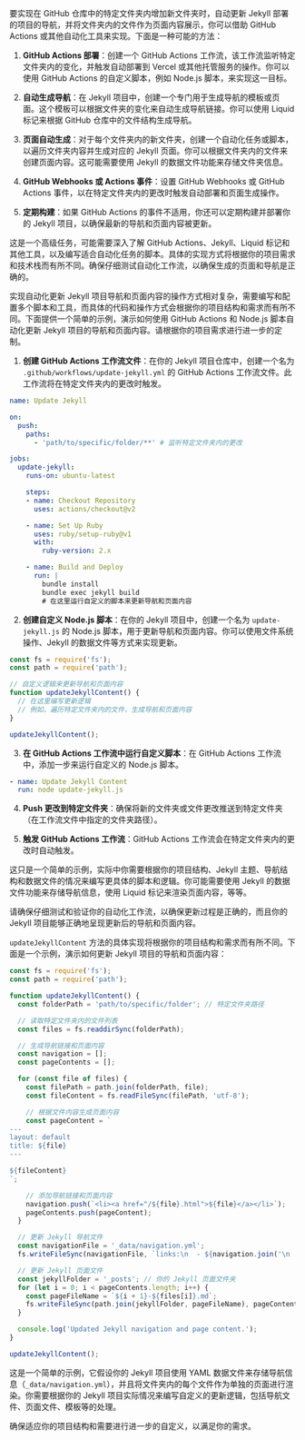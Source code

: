 要实现在 GitHub 仓库中的特定文件夹内增加新文件夹时，自动更新 Jekyll 部署的项目的导航，并将文件夹内的文件作为页面内容展示，你可以借助 GitHub Actions 或其他自动化工具来实现。下面是一种可能的方法：

1. **GitHub Actions 部署**：创建一个 GitHub Actions 工作流，该工作流监听特定文件夹内的变化，并触发自动部署到 Vercel 或其他托管服务的操作。你可以使用 GitHub Actions 的自定义脚本，例如 Node.js 脚本，来实现这一目标。

2. **自动生成导航**：在 Jekyll 项目中，创建一个专门用于生成导航的模板或页面。这个模板可以根据文件夹的变化来自动生成导航链接。你可以使用 Liquid 标记来根据 GitHub 仓库中的文件结构生成导航。

3. **页面自动生成**：对于每个文件夹内的新文件夹，创建一个自动化任务或脚本，以遍历文件夹内容并生成对应的 Jekyll 页面。你可以根据文件夹内的文件来创建页面内容。这可能需要使用 Jekyll 的数据文件功能来存储文件夹信息。

4. **GitHub Webhooks 或 Actions 事件**：设置 GitHub Webhooks 或 GitHub Actions 事件，以在特定文件夹内的更改时触发自动部署和页面生成操作。

5. **定期构建**：如果 GitHub Actions 的事件不适用，你还可以定期构建并部署你的 Jekyll 项目，以确保最新的导航和页面内容被更新。

这是一个高级任务，可能需要深入了解 GitHub Actions、Jekyll、Liquid 标记和其他工具，以及编写适合自动化任务的脚本。具体的实现方式将根据你的项目需求和技术栈而有所不同。确保仔细测试自动化工作流，以确保生成的页面和导航是正确的。



实现自动化更新 Jekyll 项目导航和页面内容的操作方式相对复杂，需要编写和配置多个脚本和工具，而具体的代码和操作方式会根据你的项目结构和需求而有所不同。下面提供一个简单的示例，演示如何使用 GitHub Actions 和 Node.js 脚本自动化更新 Jekyll 项目的导航和页面内容。请根据你的项目需求进行进一步的定制。

1. **创建 GitHub Actions 工作流文件**：在你的 Jekyll 项目仓库中，创建一个名为 `.github/workflows/update-jekyll.yml` 的 GitHub Actions 工作流文件。此工作流将在特定文件夹内的更改时触发。

```yaml
name: Update Jekyll

on:
  push:
    paths:
      - 'path/to/specific/folder/**' # 监听特定文件夹内的更改

jobs:
  update-jekyll:
    runs-on: ubuntu-latest

    steps:
    - name: Checkout Repository
      uses: actions/checkout@v2

    - name: Set Up Ruby
      uses: ruby/setup-ruby@v1
      with:
        ruby-version: 2.x

    - name: Build and Deploy
      run: |
        bundle install
        bundle exec jekyll build
        # 在这里运行自定义的脚本来更新导航和页面内容
```

2. **创建自定义 Node.js 脚本**：在你的 Jekyll 项目中，创建一个名为 `update-jekyll.js` 的 Node.js 脚本，用于更新导航和页面内容。你可以使用文件系统操作、Jekyll 的数据文件等方式来实现更新。

```javascript
const fs = require('fs');
const path = require('path');

// 自定义逻辑来更新导航和页面内容
function updateJekyllContent() {
  // 在这里编写更新逻辑
  // 例如，遍历特定文件夹内的文件，生成导航和页面内容
}

updateJekyllContent();
```

3. **在 GitHub Actions 工作流中运行自定义脚本**：在 GitHub Actions 工作流中，添加一步来运行自定义的 Node.js 脚本。

```yaml
- name: Update Jekyll Content
  run: node update-jekyll.js
```

4. **Push 更改到特定文件夹**：确保将新的文件夹或文件更改推送到特定文件夹（在工作流文件中指定的文件夹路径）。

5. **触发 GitHub Actions 工作流**：GitHub Actions 工作流会在特定文件夹内的更改时自动触发。

这只是一个简单的示例，实际中你需要根据你的项目结构、Jekyll 主题、导航结构和数据文件的情况来编写更具体的脚本和逻辑。你可能需要使用 Jekyll 的数据文件功能来存储导航信息，使用 Liquid 标记来渲染页面内容，等等。

请确保仔细测试和验证你的自动化工作流，以确保更新过程是正确的，而且你的 Jekyll 项目能够正确地呈现更新后的导航和页面内容。



`updateJekyllContent` 方法的具体实现将根据你的项目结构和需求而有所不同。下面是一个示例，演示如何更新 Jekyll 项目的导航和页面内容：

```javascript
const fs = require('fs');
const path = require('path');

function updateJekyllContent() {
  const folderPath = 'path/to/specific/folder'; // 特定文件夹路径

  // 读取特定文件夹内的文件列表
  const files = fs.readdirSync(folderPath);

  // 生成导航链接和页面内容
  const navigation = [];
  const pageContents = [];

  for (const file of files) {
    const filePath = path.join(folderPath, file);
    const fileContent = fs.readFileSync(filePath, 'utf-8');

    // 根据文件内容生成页面内容
    const pageContent = `
---
layout: default
title: ${file}
---

${fileContent}
`;

    // 添加导航链接和页面内容
    navigation.push(`<li><a href="/${file}.html">${file}</a></li>`);
    pageContents.push(pageContent);
  }

  // 更新 Jekyll 导航文件
  const navigationFile = '_data/navigation.yml';
  fs.writeFileSync(navigationFile, `links:\n  - ${navigation.join('\n  - ')}`);

  // 更新 Jekyll 页面文件
  const jekyllFolder = '_posts'; // 你的 Jekyll 页面文件夹
  for (let i = 0; i < pageContents.length; i++) {
    const pageFileName = `${i + 1}-${files[i]}.md`;
    fs.writeFileSync(path.join(jekyllFolder, pageFileName), pageContents[i]);
  }

  console.log('Updated Jekyll navigation and page content.');
}

updateJekyllContent();
```

这是一个简单的示例，它假设你的 Jekyll 项目使用 YAML 数据文件来存储导航信息（`_data/navigation.yml`），并且将文件夹内的每个文件作为单独的页面进行渲染。你需要根据你的 Jekyll 项目实际情况来编写自定义的更新逻辑，包括导航文件、页面文件、模板等的处理。

确保适应你的项目结构和需要进行进一步的自定义，以满足你的需求。
